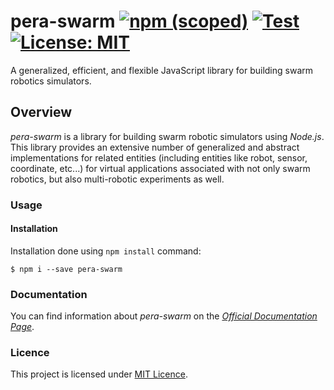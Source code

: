 # pera-swarm [![npm (scoped)](https://img.shields.io/npm/v/pera-swarm.svg)](https://github.com/Pera-Swarm/pera-swarm/) [![Test](https://github.com/Pera-Swarm/pera-swarm/actions/workflows/npm-test.yml/badge.svg)](https://github.com/Pera-Swarm/pera-swarm/actions/workflows/npm-test.yml) [![License: MIT](https://img.shields.io/badge/License-MIT-blue.svg)](https://opensource.org/licenses/MIT)

A generalized, efficient, and flexible JavaScript library for building swarm robotics simulators.

## Overview
*pera-swarm* is a library for building swarm robotic simulators using *Node.js*. This library provides an extensive number of generalized and abstract implementations for related entities (including entities like robot, sensor, coordinate, etc...) for virtual applications associated with not only swarm robotics, but also multi-robotic experiments as well.

### Usage
#### Installation 
Installation done using `npm install` command:
```
$ npm i --save pera-swarm
```

### Documentation

You can find information about *pera-swarm* on the [*Official Documentation Page*](https://pera-swarm.ce.pdn.ac.lk/docs/).

### Licence
This project is licensed under [MIT Licence](https://github.com/Pera-Swarm/pera-swarm/blob/main/LICENSE).
